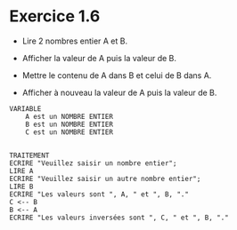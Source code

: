 # Exercice 1.6

- Lire 2 nombres entier A et B.

- Afficher la valeur de A puis la valeur de B.

- Mettre le contenu de A dans B et celui de B dans A.

- Afficher à nouveau la valeur de A puis la valeur de B.

```
VARIABLE
    A est un NOMBRE ENTIER
    B est un NOMBRE ENTIER
    C est un NOMBRE ENTIER
    

TRAITEMENT
ECRIRE "Veuillez saisir un nombre entier";
LIRE A
ECRIRE "Veuillez saisir un autre nombre entier";
LIRE B
ECRIRE "Les valeurs sont ", A, " et ", B, "."
C <-- B
B <-- A
ECRIRE "Les valeurs inversées sont ", C, " et ", B, "."
```